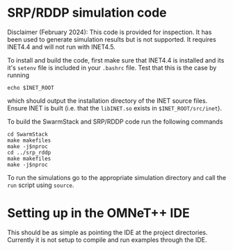 # SRP/RDDP simulation code

Disclaimer (February 2024): This code is provided for inspection. It has been
used to generate simulation results but is not supported. It requires INET4.4 
and will not run with INET4.5.

To install and build the code, first make sure that INET4.4 is
installed and its it's `setenv` file is included in your `.bashrc`
file. Test that this is the case by running
```shell
echo $INET_ROOT
```
which should output the installation directory of the INET source files.
Ensure INET is built (i.e. that the `libINET.so` exists in
`$INET_ROOT/src/inet`).

To build the SwarmStack and SRP/RDDP code run the following commands
```shell
cd SwarmStack
make makefiles
make -j$nproc
cd ../srp_rddp
make makefiles
make -j$nproc
```

To run the simulations go to the appropriate simulation directory and
call the `run` script using `source`.

# Setting up in the OMNeT++ IDE
This should be as simple as pointing the IDE at the project directories.
Currently it is not setup to compile and run examples through the IDE.

